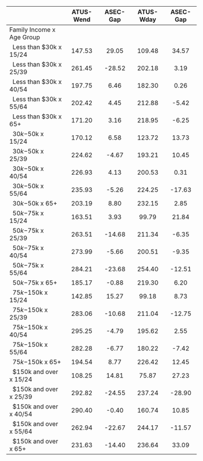 
|                      |    ATUS-Wend |     ASEC-Gap |    ATUS-Wday |     ASEC-Gap |
| -------------------- | :----------: | :----------: | :----------: | :----------: |
| Family Income x Age Group |              |              |              |              |
| &nbsp;&nbsp;Less than $30k x 15/24 |       147.53 |        29.05 |       109.48 |        34.57 |
| &nbsp;&nbsp;Less than $30k x 25/39 |       261.45 |       -28.52 |       202.18 |         3.19 |
| &nbsp;&nbsp;Less than $30k x 40/54 |       197.75 |         6.46 |       182.30 |         0.26 |
| &nbsp;&nbsp;Less than $30k x 55/64 |       202.42 |         4.45 |       212.88 |        -5.42 |
| &nbsp;&nbsp;Less than $30k x 65+ |       171.20 |         3.16 |       218.95 |        -6.25 |
| &nbsp;&nbsp;$30k-$50k x 15/24 |       170.12 |         6.58 |       123.72 |        13.73 |
| &nbsp;&nbsp;$30k-$50k x 25/39 |       224.62 |        -4.67 |       193.21 |        10.45 |
| &nbsp;&nbsp;$30k-$50k x 40/54 |       226.93 |         4.13 |       200.53 |         0.31 |
| &nbsp;&nbsp;$30k-$50k x 55/64 |       235.93 |        -5.26 |       224.25 |       -17.63 |
| &nbsp;&nbsp;$30k-$50k x 65+ |       203.19 |         8.80 |       232.15 |         2.85 |
| &nbsp;&nbsp;$50k-$75k x 15/24 |       163.51 |         3.93 |        99.79 |        21.84 |
| &nbsp;&nbsp;$50k-$75k x 25/39 |       263.51 |       -14.68 |       211.34 |        -6.35 |
| &nbsp;&nbsp;$50k-$75k x 40/54 |       273.99 |        -5.66 |       200.51 |        -9.35 |
| &nbsp;&nbsp;$50k-$75k x 55/64 |       284.21 |       -23.68 |       254.40 |       -12.51 |
| &nbsp;&nbsp;$50k-$75k x 65+ |       185.17 |        -0.88 |       219.30 |         6.20 |
| &nbsp;&nbsp;$75k-$150k x 15/24 |       142.85 |        15.27 |        99.18 |         8.73 |
| &nbsp;&nbsp;$75k-$150k x 25/39 |       283.06 |       -10.68 |       211.04 |       -12.75 |
| &nbsp;&nbsp;$75k-$150k x 40/54 |       295.25 |        -4.79 |       195.62 |         2.55 |
| &nbsp;&nbsp;$75k-$150k x 55/64 |       282.28 |        -6.77 |       180.22 |        -7.42 |
| &nbsp;&nbsp;$75k-$150k x 65+ |       194.54 |         8.77 |       226.42 |        12.45 |
| &nbsp;&nbsp;$150k and over x 15/24 |       108.25 |        14.81 |        75.87 |        27.23 |
| &nbsp;&nbsp;$150k and over x 25/39 |       292.82 |       -24.55 |       237.24 |       -28.90 |
| &nbsp;&nbsp;$150k and over x 40/54 |       290.40 |        -0.40 |       160.74 |        10.85 |
| &nbsp;&nbsp;$150k and over x 55/64 |       262.94 |       -22.67 |       244.17 |       -11.57 |
| &nbsp;&nbsp;$150k and over x 65+ |       231.63 |       -14.40 |       236.64 |        33.09 |

